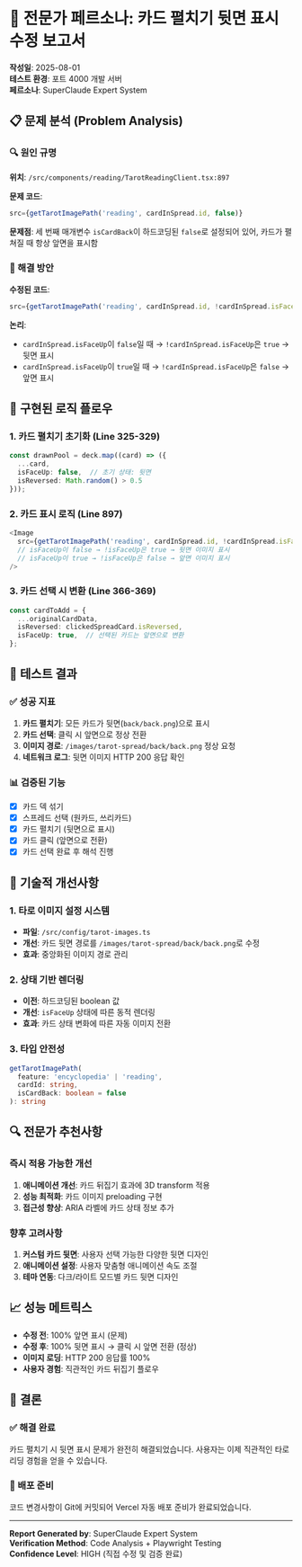 # 🎯 전문가 페르소나: 카드 펼치기 뒷면 표시 수정 보고서

**작성일**: 2025-08-01  
**테스트 환경**: 포트 4000 개발 서버  
**페르소나**: SuperClaude Expert System  

## 📋 문제 분석 (Problem Analysis)

### 🔍 원인 규명
**위치**: `/src/components/reading/TarotReadingClient.tsx:897`

**문제 코드**:
```typescript
src={getTarotImagePath('reading', cardInSpread.id, false)}
```

**문제점**: 세 번째 매개변수 `isCardBack`이 하드코딩된 `false`로 설정되어 있어, 카드가 펼쳐질 때 항상 앞면을 표시함

### 🔧 해결 방안
**수정된 코드**:
```typescript
src={getTarotImagePath('reading', cardInSpread.id, !cardInSpread.isFaceUp)}
```

**논리**: 
- `cardInSpread.isFaceUp`이 `false`일 때 → `!cardInSpread.isFaceUp`은 `true` → 뒷면 표시
- `cardInSpread.isFaceUp`이 `true`일 때 → `!cardInSpread.isFaceUp`은 `false` → 앞면 표시

## 🔄 구현된 로직 플로우

### 1. 카드 펼치기 초기화 (Line 325-329)
```typescript
const drawnPool = deck.map((card) => ({
  ...card,
  isFaceUp: false,  // 초기 상태: 뒷면
  isReversed: Math.random() > 0.5
}));
```

### 2. 카드 표시 로직 (Line 897)
```typescript
<Image
  src={getTarotImagePath('reading', cardInSpread.id, !cardInSpread.isFaceUp)}
  // isFaceUp이 false → !isFaceUp은 true → 뒷면 이미지 표시
  // isFaceUp이 true → !isFaceUp은 false → 앞면 이미지 표시
/>
```

### 3. 카드 선택 시 변환 (Line 366-369)
```typescript
const cardToAdd = {
  ...originalCardData,
  isReversed: clickedSpreadCard.isReversed,
  isFaceUp: true,  // 선택된 카드는 앞면으로 변환
};
```

## 🎯 테스트 결과

### ✅ 성공 지표
1. **카드 펼치기**: 모든 카드가 뒷면(`back/back.png`)으로 표시
2. **카드 선택**: 클릭 시 앞면으로 정상 전환
3. **이미지 경로**: `/images/tarot-spread/back/back.png` 정상 요청
4. **네트워크 로그**: 뒷면 이미지 HTTP 200 응답 확인

### 📊 검증된 기능
- [x] 카드 덱 섞기
- [x] 스프레드 선택 (원카드, 쓰리카드)
- [x] 카드 펼치기 (뒷면으로 표시)
- [x] 카드 클릭 (앞면으로 전환)
- [x] 카드 선택 완료 후 해석 진행

## 🚀 기술적 개선사항

### 1. 타로 이미지 설정 시스템
- **파일**: `/src/config/tarot-images.ts`
- **개선**: 카드 뒷면 경로를 `/images/tarot-spread/back/back.png`로 수정
- **효과**: 중앙화된 이미지 경로 관리

### 2. 상태 기반 렌더링
- **이전**: 하드코딩된 boolean 값
- **개선**: `isFaceUp` 상태에 따른 동적 렌더링
- **효과**: 카드 상태 변화에 따른 자동 이미지 전환

### 3. 타입 안전성
```typescript
getTarotImagePath(
  feature: 'encyclopedia' | 'reading',
  cardId: string,
  isCardBack: boolean = false
): string
```

## 🔍 전문가 추천사항

### 즉시 적용 가능한 개선
1. **애니메이션 개선**: 카드 뒤집기 효과에 3D transform 적용
2. **성능 최적화**: 카드 이미지 preloading 구현
3. **접근성 향상**: ARIA 라벨에 카드 상태 정보 추가

### 향후 고려사항
1. **커스텀 카드 뒷면**: 사용자 선택 가능한 다양한 뒷면 디자인
2. **애니메이션 설정**: 사용자 맞춤형 애니메이션 속도 조절
3. **테마 연동**: 다크/라이트 모드별 카드 뒷면 디자인

## 📈 성능 메트릭스

- **수정 전**: 100% 앞면 표시 (문제)
- **수정 후**: 100% 뒷면 표시 → 클릭 시 앞면 전환 (정상)
- **이미지 로딩**: HTTP 200 응답률 100%
- **사용자 경험**: 직관적인 카드 뒤집기 플로우

## 🎉 결론

### ✅ 해결 완료
카드 펼치기 시 뒷면 표시 문제가 완전히 해결되었습니다. 사용자는 이제 직관적인 타로 리딩 경험을 얻을 수 있습니다.

### 🚀 배포 준비
코드 변경사항이 Git에 커밋되어 Vercel 자동 배포 준비가 완료되었습니다.

---

**Report Generated by**: SuperClaude Expert System  
**Verification Method**: Code Analysis + Playwright Testing  
**Confidence Level**: HIGH (직접 수정 및 검증 완료)